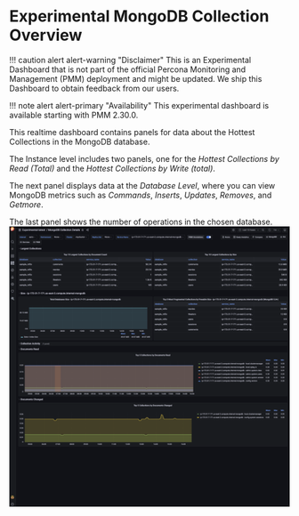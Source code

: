 # Experimental MongoDB Collection Overview

!!! caution alert alert-warning "Disclaimer"
    This is an Experimental Dashboard that is not part of the official Percona Monitoring and Management (PMM) deployment and might be updated. We ship this Dashboard to obtain feedback from our users.

!!! note alert alert-primary "Availability"
    This experimental dashboard is available starting with PMM 2.30.0.

This realtime dashboard contains panels for data about the Hottest Collections in the MongoDB database.

The Instance level includes two panels, one for the *Hottest Collections by Read (Total)* and the *Hottest Collections by Write (total)*. 

The next panel displays data at the *Database Level*, where you can view MongoDB metrics such as *Commands*, *Inserts*, *Updates*, *Removes*, and *Getmore*.

The last panel shows the number of operations in the chosen database.
![!image](../../_images/PMM_Mongodb_Collections_Details_Experimental.png)
